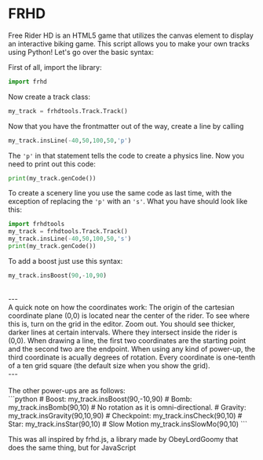 # FRHD 
Free Rider HD is an HTML5 game that utilizes the canvas element to display an interactive biking game. This script allows you to make your own tracks using Python! Let's go over the basic syntax:

First of all, import the library:
```python
import frhd
```
Now create a track class:
```python
my_track = frhdtools.Track.Track()
```
Now that you have the frontmatter out of the way, create a line by calling
```python
my_track.insLine(-40,50,100,50,'p')
```
The `'p'` in that statement tells the code to create a physics line.
Now you need to print out this code:
```python
print(my_track.genCode())
```
To create a scenery line you use the same code as last time, with the exception of replacing the `'p'` with an `'s'`. What you have should look like this:
```python
import frhdtools
my_track = frhdtools.Track.Track()
my_track.insLine(-40,50,100,50,'s')
print(my_track.genCode())
```
To add a boost just use this syntax:
```python
my_track.insBoost(90,-10,90)
```
<br>
---
<br>
A quick note on how the coordinates work: The origin of the cartesian coordinate plane (0,0) is located near the center of the rider. To see where this is, turn on the grid in the editor. Zoom out. You should see thicker, darker lines at certain intervals. Where they intersect inside the rider is (0,0). When drawing a line, the first two coordinates are the starting point and the second two are the endpoint. When using any kind of power-up, the third coordinate is acually degrees of rotation. Every coordinate is one-tenth of a ten grid square (the default size when you show the grid).
<br>
--- 
<br>
<br>
The other power-ups are as follows:
<br>
```python
# Boost:
my_track.insBoost(90,-10,90)
# Bomb:
my_track.insBomb(90,10) # No rotation as it is omni-directional.
# Gravity:
my_track.insGravity(90,10,90)
# Checkpoint:
my_track.insCheck(90,10)
# Star:
my_track.insStar(90,10)
# Slow Motion
my_track.insSlowMo(90,10)
```
 
 
 This was all inspired by frhd.js, a library made by ObeyLordGoomy that does the same thing, but for JavaScript


